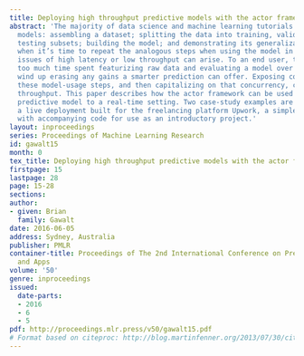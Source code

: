 ```yaml
---
title: Deploying high throughput predictive models with the actor framework
abstract: 'The majority of data science and machine learning tutorials focus on generating
  models: assembling a dataset; splitting the data into training, validation, and
  testing subsets; building the model; and demonstrating its generalizability. But
  when it’s time to repeat the analogous steps when using the model in production,
  issues of high latency or low throughput can arise. To an end user, the cost of
  too much time spent featurizing raw data and evaluating a model over features can
  wind up erasing any gains a smarter prediction can offer. Exposing concurrency in
  these model-usage steps, and then capitalizing on that concurrency, can improve
  throughput. This paper describes how the actor framework can be used to bring a
  predictive model to a real-time setting. Two case-study examples are described:
  a live deployment built for the freelancing platform Upwork, a simple text classifier
  with accompanying code for use as an introductory project.'
layout: inproceedings
series: Proceedings of Machine Learning Research
id: gawalt15
month: 0
tex_title: Deploying high throughput predictive models with the actor framework
firstpage: 15
lastpage: 28
page: 15-28
sections: 
author:
- given: Brian
  family: Gawalt
date: 2016-06-05
address: Sydney, Australia
publisher: PMLR
container-title: Proceedings of The 2nd International Conference on Predictive APIs
  and Apps
volume: '50'
genre: inproceedings
issued:
  date-parts:
  - 2016
  - 6
  - 5
pdf: http://proceedings.mlr.press/v50/gawalt15.pdf
# Format based on citeproc: http://blog.martinfenner.org/2013/07/30/citeproc-yaml-for-bibliographies/
---
```

